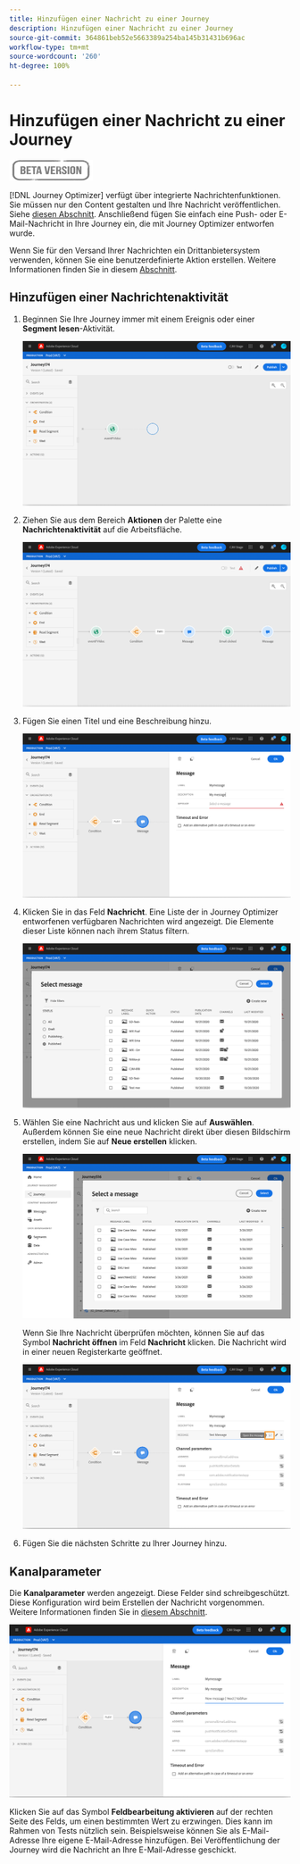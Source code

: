 ```yaml
---
title: Hinzufügen einer Nachricht zu einer Journey
description: Hinzufügen einer Nachricht zu einer Journey
source-git-commit: 364861beb52e5663389a254ba145b31431b696ac
workflow-type: tm+mt
source-wordcount: '260'
ht-degree: 100%

---
```


# Hinzufügen einer Nachricht zu einer Journey

![](../assets/do-not-localize/badge.png)

[!DNL Journey Optimizer] verfügt über integrierte Nachrichtenfunktionen. Sie müssen nur den Content gestalten und Ihre Nachricht veröffentlichen. Siehe [diesen Abschnitt](../get-started-content.md). Anschließend fügen Sie einfach eine Push- oder E-Mail-Nachricht in Ihre Journey ein, die mit Journey Optimizer entworfen wurde.

Wenn Sie für den Versand Ihrer Nachrichten ein Drittanbietersystem verwenden, können Sie eine benutzerdefinierte Aktion erstellen. Weitere Informationen finden Sie in diesem [Abschnitt](../action/action.md).

## Hinzufügen einer Nachrichtenaktivität

1. Beginnen Sie Ihre Journey immer mit einem Ereignis oder einer **Segment lesen**-Aktivität.

   ![](../assets/jo-message0.png)

1. Ziehen Sie aus dem Bereich **Aktionen** der Palette eine **Nachrichtenaktivität** auf die Arbeitsfläche.

   ![](../assets/jo-message1.png)

1. Fügen Sie einen Titel und eine Beschreibung hinzu.

   ![](../assets/jo-message2.png)

1. Klicken Sie in das Feld **Nachricht**. Eine Liste der in Journey Optimizer entworfenen verfügbaren Nachrichten wird angezeigt. Die Elemente dieser Liste können nach ihrem Status filtern.

   ![](../assets/jo-message3.png)

1. Wählen Sie eine Nachricht aus und klicken Sie auf **Auswählen**. Außerdem können Sie eine neue Nachricht direkt über diesen Bildschirm erstellen, indem Sie auf **Neue erstellen** klicken.

   ![](../assets/jo-message4-ter.png)

   Wenn Sie Ihre Nachricht überprüfen möchten, können Sie auf das Symbol **Nachricht öffnen** im Feld **Nachricht** klicken. Die Nachricht wird in einer neuen Registerkarte geöffnet.

   ![](../assets/jo-message4-bis.png)

1. Fügen Sie die nächsten Schritte zu Ihrer Journey hinzu.

## Kanalparameter

Die **Kanalparameter** werden angezeigt. Diese Felder sind schreibgeschützt. Diese Konfiguration wird beim Erstellen der Nachricht vorgenommen. Weitere Informationen finden Sie in [diesem Abschnitt](../get-started-content.md).

![](../assets/jo-message4.png)

Klicken Sie auf das Symbol **Feldbearbeitung aktivieren** auf der rechten Seite des Felds, um einen bestimmten Wert zu erzwingen. Dies kann im Rahmen von Tests nützlich sein. Beispielsweise können Sie als E-Mail-Adresse Ihre eigene E-Mail-Adresse hinzufügen. Bei Veröffentlichung der Journey wird die Nachricht an Ihre E-Mail-Adresse geschickt.

